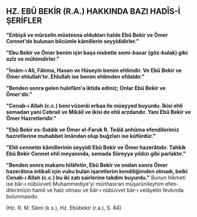 ## HZ. EBÛ BEKİR (R.A.) HAKKINDA BAZI HADÎS-İ ŞERİFLER

**"Enbiyâ ve mürselin müstesna oldukları halde Ebû Bekir ve Ömer Cennet'de bulunan bilcümle kâmillerin seyyididirler."**

**"Ebu Bekir ve Ömer benim için başa nisbetle semi-basar (göz-kulak) gibi azîz ve mühimdir­ler."**

**"İmâm-ı Ali, Fâtıma, Hasan ve Hüseyin benim ehlimdir. Ve Ebû Bekir ve Ömer ehlullah'tır. Ehlullah ise benim ehlimden efdaldır."**

**"Benden sonra gelen hulefâm'a iktida ediniz; Onlar Ebû Bekir ve Ömer'dir."**

**"Cenab-ı Allah (c.c.) beni vüzerâi erbaa ile müeyyed buyurdu. İkisi ehli semadan yani Cebrail ve Mikâil ve ikisi de ehli arzdandır. Yani Ebû Bekir ve Ömer Hazretleridir."**

**"Ebû Bekir es-Sıddık ve Ömer el-Faruk R. Teâlâ anhüma efendilerimiz hazretlerine muhab­bet îmândan olup buğzları ise küfürdür."**

**"Ehli cennetin kâmillerinin seyyidi Ebû Bekir ve Ömer hazerâtıdır. Tahkik Ebû Bekir Cennet ehli meyanında, semada Süreyya yıldızı gibi par­laktır."**

**"Benden sonra makamı hilâfetin, Ebû Bekir ve ondan sonra Ömer hazerâtına intikali için vuku bulan işaretlerim kendiliğimden olmadı, belki Cenab-ı Allah (c.c.) bu iki zatı sairlerine takdim buyurdu."** Bunun hikmeti ise bâr-ı nübüvveti Muhammediye'yi münhasıran müşarünileyhim efen­dilerimizin hamil ve haiz olması ve bâr-ı nübüvvet bâr-ı velâyetin fevkında bulunmasıdır.

(Hz. R. M. Sâmi (k.s.), Hz. Ebûbekir (r.a.), S. 84)
